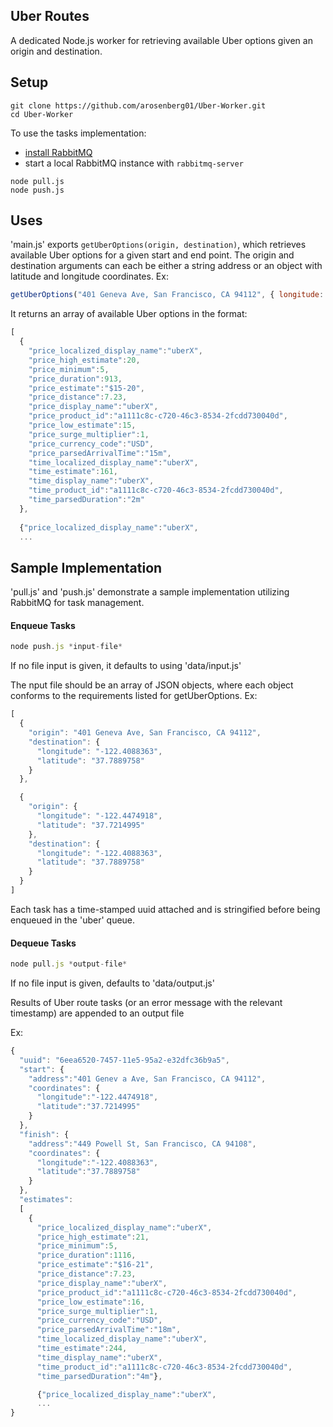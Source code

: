## Uber Routes

A dedicated Node.js worker for retrieving available Uber options given an origin and destination.

## Setup

```
git clone https://github.com/arosenberg01/Uber-Worker.git
cd Uber-Worker
```

To use the tasks implementation:
- [install RabbitMQ](https://www.rabbitmq.com/download.html)
- start a local RabbitMQ instance with ```rabbitmq-server``` 

```
node pull.js  
node push.js  
```

## Uses

'main.js' exports ```getUberOptions(origin, destination)```, which retrieves available Uber options for a given start and end point. The origin and destination arguments can each be either a string address or an object with latitude and longitude coordinates. Ex:  

```javascript
getUberOptions("401 Geneva Ave, San Francisco, CA 94112", { longitude: -122.4088363, latitude: 37.7889758 })
```

It returns  an array of available Uber options in the format:  

```javascript
[
  {
    "price_localized_display_name":"uberX",  
    "price_high_estimate":20,  
    "price_minimum":5,  
    "price_duration":913,  
    "price_estimate":"$15-20",  
    "price_distance":7.23,  
    "price_display_name":"uberX",  
    "price_product_id":"a1111c8c-c720-46c3-8534-2fcdd730040d",  
    "price_low_estimate":15,  
    "price_surge_multiplier":1,  
    "price_currency_code":"USD",  
    "price_parsedArrivalTime":"15m",  
    "time_localized_display_name":"uberX",  
    "time_estimate":161,  
    "time_display_name":"uberX",  
    "time_product_id":"a1111c8c-c720-46c3-8534-2fcdd730040d",  
    "time_parsedDuration":"2m"
  },  
  
  {"price_localized_display_name":"uberX",  
  ...

```



## Sample Implementation

'pull.js' and 'push.js' demonstrate a sample implementation utilizing RabbitMQ for task management.


#### Enqueue Tasks

```javascript
node push.js *input-file*
```

If no file input is given, it defaults to using 'data/input.js'

The nput file should be an array of JSON objects, where each object conforms to the requirements listed for getUberOptions. Ex:

```javascript
[
  {
    "origin": "401 Geneva Ave, San Francisco, CA 94112",
    "destination": {
      "longitude": "-122.4088363",
      "latitude": "37.7889758"
    }
  },

  {
    "origin": {
      "longitude": "-122.4474918",
      "latitude": "37.7214995"
    },
    "destination": {
      "longitude": "-122.4088363",
      "latitude": "37.7889758"
    }
  }
]
```

Each task has a time-stamped uuid attached and is stringified before being enqueued in the 'uber' queue.


#### Dequeue Tasks

```javascript
node pull.js *output-file*
```

If no file input is given, defaults to 'data/output.js'

Results of Uber route tasks (or an error message with the relevant timestamp) are appended to an output file

Ex:
```javascript
{
  "uuid": "6eea6520-7457-11e5-95a2-e32dfc36b9a5",
  "start": {
    "address":"401 Genev a Ave, San Francisco, CA 94112",
    "coordinates": {
      "longitude":"-122.4474918",
      "latitude":"37.7214995"
    }
  },
  "finish": {
    "address":"449 Powell St, San Francisco, CA 94108",
    "coordinates": {
      "longitude":"-122.4088363",
      "latitude":"37.7889758"
    }
  },
  "estimates":
  [
    {
      "price_localized_display_name":"uberX",  
      "price_high_estimate":21,  
      "price_minimum":5,  
      "price_duration":1116,  
      "price_estimate":"$16-21",  
      "price_distance":7.23,  
      "price_display_name":"uberX",  
      "price_product_id":"a1111c8c-c720-46c3-8534-2fcdd730040d",  
      "price_low_estimate":16,  
      "price_surge_multiplier":1,  
      "price_currency_code":"USD",  
      "price_parsedArrivalTime":"18m",  
      "time_localized_display_name":"uberX",  
      "time_estimate":244,  
      "time_display_name":"uberX",  
      "time_product_id":"a1111c8c-c720-46c3-8534-2fcdd730040d",  
      "time_parsedDuration":"4m"},  

      {"price_localized_display_name":"uberX",  
      ...
}
```
